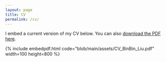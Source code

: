 ```yaml
---
layout: page
title: CV
permalink: /cv/
---
```



I embed a current version of my CV below. You can also [download the PDF here](https://github.com/LIU-Binbin/LIU-Binbin.github.io/blob/main/assets/CV_BinBin_Liu.pdf).

{% include embedpdf.html code="blob/main/assets/CV_BinBin_Liu.pdf" width=100 height=800 %}

